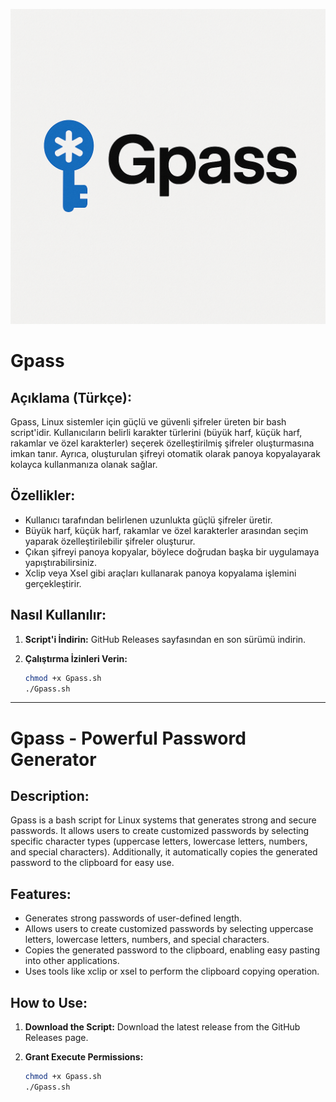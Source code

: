 ![gpassLogo](https://github.com/erogluyusuf/Gpass/blob/main/gpass.png)


# Gpass


## Açıklama (Türkçe):
Gpass, Linux sistemler için güçlü ve güvenli şifreler üreten bir bash script'idir. Kullanıcıların belirli karakter türlerini (büyük harf, küçük harf, rakamlar ve özel karakterler) seçerek özelleştirilmiş şifreler oluşturmasına imkan tanır. Ayrıca, oluşturulan şifreyi otomatik olarak panoya kopyalayarak kolayca kullanmanıza olanak sağlar.

## Özellikler:
- Kullanıcı tarafından belirlenen uzunlukta güçlü şifreler üretir.
- Büyük harf, küçük harf, rakamlar ve özel karakterler arasından seçim yaparak özelleştirilebilir şifreler oluşturur.
- Çıkan şifreyi panoya kopyalar, böylece doğrudan başka bir uygulamaya yapıştırabilirsiniz.
- Xclip veya Xsel gibi araçları kullanarak panoya kopyalama işlemini gerçekleştirir.

## Nasıl Kullanılır:
1. **Script'i İndirin:**
   GitHub Releases sayfasından en son sürümü indirin.
   
2. **Çalıştırma İzinleri Verin:**
   ```bash
   chmod +x Gpass.sh
   ./Gpass.sh 

--------------------------------------------------------------------------------------------------------------------------------------------------------------------------------------------------
# Gpass - Powerful Password Generator

## Description:
Gpass is a bash script for Linux systems that generates strong and secure passwords. It allows users to create customized passwords by selecting specific character types (uppercase letters, lowercase letters, numbers, and special characters). Additionally, it automatically copies the generated password to the clipboard for easy use.

## Features:
- Generates strong passwords of user-defined length.
- Allows users to create customized passwords by selecting uppercase letters, lowercase letters, numbers, and special characters.
- Copies the generated password to the clipboard, enabling easy pasting into other applications.
- Uses tools like xclip or xsel to perform the clipboard copying operation.

## How to Use:
1. **Download the Script:**
   Download the latest release from the GitHub Releases page.
   
2. **Grant Execute Permissions:**
   ```bash
   chmod +x Gpass.sh
   ./Gpass.sh

